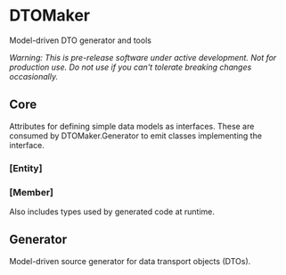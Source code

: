 # DTOMaker
Model-driven DTO generator and tools

*Warning: This is pre-release software under active development. Not for production use. Do not use if you can't tolerate breaking changes occasionally.*

## Core
Attributes for defining simple data models as interfaces. These are consumed by DTOMaker.Generator to emit classes implementing the interface.

### [Entity]

### [Member]

Also includes types used by generated code at runtime.

## Generator
Model-driven source generator for data transport objects (DTOs).
